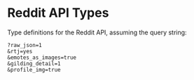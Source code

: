 # Reddit API Types

Type definitions for the Reddit API, assuming the query string:

```
?raw_json=1
&rtj=yes
&emotes_as_images=true
&gilding_detail=1
&profile_img=true
```
